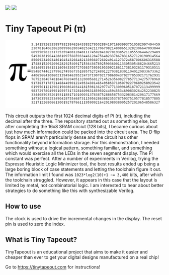 ![](../../workflows/gds/badge.svg) ![](../../workflows/docs/badge.svg)

# Tiny Tapeout Pi (π)

![1024 decimal digits of Pi](./pi.png)

This circuit outputs the first 1024 decimal digits of Pi (π), including the
decimal after the three. The repository started out as something else, but
after completing the 16x8 SRAM circiut (128 bits), I became curious about just
how much information could be packed into the circuit area.  The D flip flops
in SRAM aren't particularly dense and the circuit has other functionality
beyond information storage.  For this demonstration, I needed something without
a logical pattern, something familiar, and something which would exercise all
the LEDs in the seven segment display.  The Pi constant was perfect.  After a
number of experiments in Verilog, trying the Espresso Heuristic Logic Minimizer
tool, the best results ended up being a large boring block of case statements
and letting the toolchain figure it out. The information limit I found was
`1023*log2(10)+1 ~= 3,400` bits, after which the toolchain struggled.  However,
it appears in this case that the layout is limited by metal, not combinatorial
logic.  I am interested to hear about better strategies to do something like
this with synthesizable Verilog.

## How to use

The clock is used to drive the incremental changes in the display.  The reset
pin is used to zero the index.

## What is Tiny Tapeout?

TinyTapeout is an educational project that aims to make it easier and cheaper
than ever to get your digital designs manufactured on a real chip!

Go to https://tinytapeout.com for instructions!
